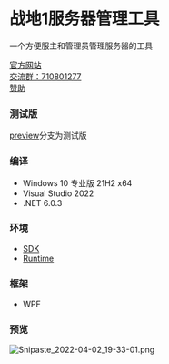 # 战地1服务器管理工具

一个方便服主和管理员管理服务器的工具

[官方网站](https://bfkits.neocities.org)  
[交流群：710801277](https://jq.qq.com/?_wv=1027&amp;k=ajEymecs)  
[赞助](https://afdian.net/@crazyzhang)

### 测试版

[preview](https://github.com/CrazyZhang666/BF1.ServerAdminTools/tree/preview)分支为测试版

### 编译

* Windows 10 专业版 21H2 x64
* Visual Studio 2022
* .NET 6.0.3

### 环境

* [SDK](https://dotnet.microsoft.com/zh-cn/download/dotnet/thank-you/sdk-6.0.201-windows-x64-installer)
* [Runtime](https://dotnet.microsoft.com/zh-cn/download/dotnet/thank-you/runtime-desktop-6.0.3-windows-x64-installer)

### 框架

* WPF

### 预览

![Snipaste_2022-04-02_19-33-01.png](https://ae04.alicdn.com/kf/H50d06947e8d742a5ba58152930bc1b94Y.png)
